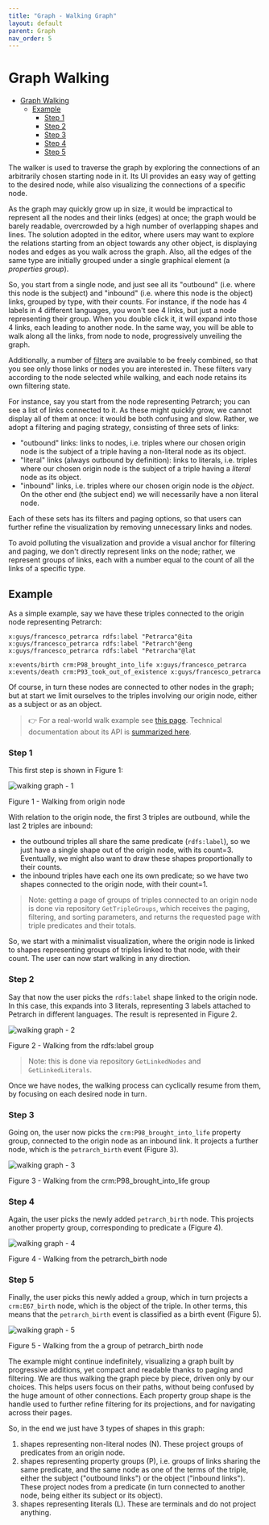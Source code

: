 ```yaml
---
title: "Graph - Walking Graph" 
layout: default
parent: Graph
nav_order: 5
---
```


# Graph Walking

- [Graph Walking](#graph-walking)
  - [Example](#example)
    - [Step 1](#step-1)
    - [Step 2](#step-2)
    - [Step 3](#step-3)
    - [Step 4](#step-4)
    - [Step 5](#step-5)

The walker is used to traverse the graph by exploring the connections of an arbitrarily chosen starting node in it. Its UI provides an easy way of getting to the desired node, while also visualizing the connections of a specific node.

As the graph may quickly grow up in size, it would be impractical to represent all the nodes and their links (edges) at once; the graph would be barely readable, overcrowded by a high number of overlapping shapes and lines. The solution adopted in the editor, where users may want to explore the relations starting from an object towards any other object, is displaying nodes and edges as you walk across the graph. Also, all the edges of the same type are initially grouped under a single graphical element (a _properties group_).

So, you start from a single node, and just see all its "outbound" (i.e. where this node is the subject) and "inbound" (i.e. where this node is the object) links, grouped by type, with their counts. For instance, if the node has 4 labels in 4 different languages, you won't see 4 links, but just a node representing their group. When you double click it, it will expand into those 4 links, each leading to another node. In the same way, you will be able to walk along all the links, from node to node, progressively unveiling the graph.

Additionally, a number of [filters](walking-filters) are available to be freely combined, so that you see only those links or nodes you are interested in. These filters vary according to the node selected while walking, and each node retains its own filtering state.

For instance, say you start from the node representing Petrarch; you can see a list of links connected to it. As these might quickly grow, we cannot display all of them at once: it would be both confusing and slow. Rather, we adopt a filtering and paging strategy, consisting of three sets of links:

- "outbound" links: links to nodes, i.e. triples where our chosen origin node is the subject of a triple having a non-literal node as its object.
- "literal" links (always outbound by definition): links to literals, i.e. triples where our chosen origin node is the subject of a triple having a _literal_ node as its object.
- "inbound" links, i.e. triples where our chosen origin node is the _object_. On the other end (the subject end) we will necessarily have a non literal node.

Each of these sets has its filters and paging options, so that users can further refine the visualization by removing unnecessary links and nodes.

To avoid polluting the visualization and provide a visual anchor for filtering and paging, we don't directly represent links on the node; rather, we represent groups of links, each with a number equal to the count of all the links of a specific type.

## Example

As a simple example, say we have these triples connected to the origin node representing Petrarch:

```turtle
x:guys/francesco_petrarca rdfs:label "Petrarca"@ita
x:guys/francesco_petrarca rdfs:label "Petrarch"@eng
x:guys/francesco_petrarca rdfs:label "Petrarcha"@lat

x:events/birth crm:P98_brought_into_life x:guys/francesco_petrarca
x:events/death crm:P93_took_out_of_existence x:guys/francesco_petrarca
```

Of course, in turn these nodes are connected to other nodes in the graph; but at start we limit ourselves to the triples involving our origin node, either as a subject or as an object.

>👉 For a real-world walk example see [this page](walking-sample). Technical documentation about its API is [summarized here](walking-api).

### Step 1

This first step is shown in Figure 1:

![walking graph - 1](img/graph-walk-0.png)

Figure 1 - Walking from origin node

With relation to the origin node, the first 3 triples are outbound, while the last 2 triples are inbound:

- the outbound triples all share the same predicate (`rdfs:label`), so we just have a single shape out of the origin node, with its count=3. Eventually, we might also want to draw these shapes proportionally to their counts.
- the inbound triples have each one its own predicate; so we have two shapes connected to the origin node, with their count=1.

>Note: getting a page of groups of triples connected to an origin node is done via repository `GetTripleGroups`, which receives the paging, filtering, and sorting parameters, and returns the requested page with triple predicates and their totals.

So, we start with a minimalist visualization, where the origin node is linked to shapes representing groups of triples linked to that node, with their count. The user can now start walking in any direction.

### Step 2

Say that now the user picks the `rdfs:label` shape linked to the origin node. In this case, this expands into 3 literals, representing 3 labels attached to Petrarch in different languages. The result is represented in Figure 2.

![walking graph - 2](img/graph-walk-1.png)

Figure 2 - Walking from the rdfs:label group

>Note: this is done via repository `GetLinkedNodes` and `GetLinkedLiterals`.

Once we have nodes, the walking process can cyclically resume from them, by focusing on each desired node in turn.

### Step 3

Going on, the user now picks the `crm:P98_brought_into_life` property group, connected to the origin node as an inbound link. It projects a further node, which is the `petrarch_birth` event (Figure 3).

![walking graph - 3](img/graph-walk-2.png)

Figure 3 - Walking from the crm:P98_brought_into_life group

### Step 4

Again, the user picks the newly added `petrarch_birth` node. This projects another property group, corresponding to predicate `a` (Figure 4).

![walking graph - 4](img/graph-walk-3.png)

Figure 4 - Walking from the petrarch_birth node

### Step 5

Finally, the user picks this newly added `a` group, which in turn projects a `crm:E67_birth` node, which is the object of the triple. In other terms, this means that the `petrarch_birth` event is classified as a birth event (Figure 5).

![walking graph - 5](img/graph-walk-4.png)

Figure 5 - Walking from the a group of petrarch_birth node

The example might continue indefinitely, visualizing a graph built by progressive additions, yet compact and readable thanks to paging and filtering. We are thus walking the graph piece by piece, driven only by our choices. This helps users focus on their paths, without being confused by the huge amount of other connections. Each property group shape is the handle used to further refine filtering for its projections, and for navigating across their pages.

So, in the end we just have 3 types of shapes in this graph:

1. shapes representing non-literal nodes (N). These project groups of predicates from an origin node.
2. shapes representing property groups (P), i.e. groups of links sharing the same predicate, and the same node as one of the terms of the triple, either the subject ("outbound links") or the object ("inbound links"). These project nodes from a predicate (in turn connected to another node, being either its subject or its object).
3. shapes representing literals (L). These are terminals and do not project anything.
